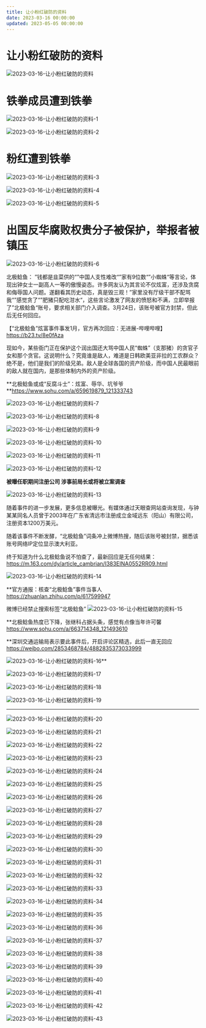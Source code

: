 ```yaml
---
title: 让小粉红破防的资料
date: 2023-03-16 00:00:00
updated: 2023-05-05 00:00:00
---
```



# 让小粉红破防的资料

![2023-03-16-让小粉红破防的资料](assets/2023-03-16-让小粉红破防的资料.jpeg)

# 铁拳成员遭到铁拳
![2023-03-16-让小粉红破防的资料-1](assets/2023-03-16-让小粉红破防的资料-1.jpeg)

![2023-03-16-让小粉红破防的资料-2](assets/2023-03-16-让小粉红破防的资料-2.jpeg)

# 粉红遭到铁拳
![2023-03-16-让小粉红破防的资料-3](assets/2023-03-16-让小粉红破防的资料-3.jpeg)

![2023-03-16-让小粉红破防的资料-4](assets/2023-03-16-让小粉红破防的资料-4.jpeg)

![2023-03-16-让小粉红破防的资料-5](assets/2023-03-16-让小粉红破防的资料-5.jpeg)



# 出国反华腐败权贵分子被保护，举报者被镇压
![2023-03-16-让小粉红破防的资料-6](assets/2023-03-16-让小粉红破防的资料-6.jpeg)

北极鲶鱼：
”钱都是韭菜供的“”中国人支性难改“”家有9位数“”小蜘蛛“等言论，体现出钟女士一副高人一等的傲慢姿态。许多网友认为其言论不仅炫富，还涉及贪腐和侮辱国人问题。遂翻看其历史动态，真是毁三观！”家里没有厅级干部不配骂我“”感觉贪了“”肥猪只配吃泔水“，这些言论激发了网友的愤怒和不满，立即举报了”北极鲶鱼“账号，要求相关部门介入调查。3月24日，该账号被官方封禁，但此后无任何回应。

【“北极鲶鱼”炫富事件事发1月，官方再次回应：无进展-哔哩哔哩】 https://b23.tv/8e0fAza

现如今，某些衙门正在保护这个润出国还大骂中国人民“蜘蛛”（支那猪）的贪官子女和那个贪官。这说明什么？究竟谁是敌人，难道是日韩欧美亚非拉的工农群众？绝不是，他们是我们的阶级兄弟。敌人是全球各国的资产阶级，而中国人民最眼前的敌人就在国内，是那些体制内外的资产阶级。

**北极鲶鱼或成“反腐斗士”：炫富、辱华、坑爷爷 **https://www.sohu.com/a/659619879_121333743

![2023-03-16-让小粉红破防的资料-7](assets/2023-03-16-让小粉红破防的资料-7.jpeg)

![2023-03-16-让小粉红破防的资料-8](assets/2023-03-16-让小粉红破防的资料-8.jpeg)

![2023-03-16-让小粉红破防的资料-9](assets/2023-03-16-让小粉红破防的资料-9.jpeg)

![2023-03-16-让小粉红破防的资料-10](assets/2023-03-16-让小粉红破防的资料-10.jpeg)

![2023-03-16-让小粉红破防的资料-11](assets/2023-03-16-让小粉红破防的资料-11.jpeg)

![2023-03-16-让小粉红破防的资料-12](assets/2023-03-16-让小粉红破防的资料-12.jpeg)

**被曝任职期间注册公司 涉事前局长或将被立案调查**

![2023-03-16-让小粉红破防的资料-13](assets/2023-03-16-让小粉红破防的资料-13.jpeg)

随着事件的进一步发展，更多信息被曝光。有媒体通过天眼查网站查询发现，与钟某某同名人员曾于2003年在广东省清远市注册成立金域远东（阳山）有限公司，注册资本1200万美元。

随着该事件不断发酵，“北极鲶鱼”词条冲上微博热搜，随后该账号被封禁，据悉该账号网络IP定位显示澳大利亚。

终于知道为什么北极鲶鱼说不怕查了，最新回应是无任何结果：https://m.163.com/dy/article_cambrian/I383EINA0552RR09.html

![2023-03-16-让小粉红破防的资料-14](assets/2023-03-16-让小粉红破防的资料-14.jpeg)

**官方通报：核查“北极鲶鱼”事件当事人 https://zhuanlan.zhihu.com/p/617599947



微博已经禁止搜索标签“北极鲶鱼”
![2023-03-16-让小粉红破防的资料-15](assets/2023-03-16-让小粉红破防的资料-15.png)

**北极鲶鱼热度已下降，张继科占据头条，感觉有点像当年许可馨 https://www.sohu.com/a/663714348_121493610






**深圳交通运输局表示要此事件后，开启评论区精选，此后一直无回应 https://weibo.com/2853468784/4882835373033999


![2023-03-16-让小粉红破防的资料-16](assets/2023-03-16-让小粉红破防的资料-16.jpeg)**


![2023-03-16-让小粉红破防的资料-17](assets/2023-03-16-让小粉红破防的资料-17.jpeg)

![2023-03-16-让小粉红破防的资料-18](assets/2023-03-16-让小粉红破防的资料-18.jpeg)

![2023-03-16-让小粉红破防的资料-19](assets/2023-03-16-让小粉红破防的资料-19.jpeg)

---------------
![2023-03-16-让小粉红破防的资料-20](assets/2023-03-16-让小粉红破防的资料-20.jpeg)

![2023-03-16-让小粉红破防的资料-21](assets/2023-03-16-让小粉红破防的资料-21.jpeg)

![2023-03-16-让小粉红破防的资料-22](assets/2023-03-16-让小粉红破防的资料-22.jpeg)

![2023-03-16-让小粉红破防的资料-23](assets/2023-03-16-让小粉红破防的资料-23.jpeg)

![2023-03-16-让小粉红破防的资料-24](assets/2023-03-16-让小粉红破防的资料-24.jpeg)

![2023-03-16-让小粉红破防的资料-25](assets/2023-03-16-让小粉红破防的资料-25.jpeg)

![2023-03-16-让小粉红破防的资料-26](assets/2023-03-16-让小粉红破防的资料-26.jpeg)

![2023-03-16-让小粉红破防的资料-27](assets/2023-03-16-让小粉红破防的资料-27.jpeg)

![2023-03-16-让小粉红破防的资料-28](assets/2023-03-16-让小粉红破防的资料-28.jpeg)

![2023-03-16-让小粉红破防的资料-29](assets/2023-03-16-让小粉红破防的资料-29.jpeg)

![2023-03-16-让小粉红破防的资料-30](assets/2023-03-16-让小粉红破防的资料-30.jpeg)

![2023-03-16-让小粉红破防的资料-31](assets/2023-03-16-让小粉红破防的资料-31.jpeg)

![2023-03-16-让小粉红破防的资料-32](assets/2023-03-16-让小粉红破防的资料-32.jpeg)

![2023-03-16-让小粉红破防的资料-33](assets/2023-03-16-让小粉红破防的资料-33.jpeg)

![2023-03-16-让小粉红破防的资料-34](assets/2023-03-16-让小粉红破防的资料-34.jpeg)

![2023-03-16-让小粉红破防的资料-35](assets/2023-03-16-让小粉红破防的资料-35.jpeg)

![2023-03-16-让小粉红破防的资料-36](assets/2023-03-16-让小粉红破防的资料-36.jpeg)

![2023-03-16-让小粉红破防的资料-37](assets/2023-03-16-让小粉红破防的资料-37.jpeg)

![2023-03-16-让小粉红破防的资料-38](assets/2023-03-16-让小粉红破防的资料-38.png)

![2023-03-16-让小粉红破防的资料-39](assets/2023-03-16-让小粉红破防的资料-39.png)

![2023-03-16-让小粉红破防的资料-40](assets/2023-03-16-让小粉红破防的资料-40.jpeg)

![2023-03-16-让小粉红破防的资料-41](assets/2023-03-16-让小粉红破防的资料-41.jpeg)

![2023-03-16-让小粉红破防的资料-42](assets/2023-03-16-让小粉红破防的资料-42.jpeg)

![2023-03-16-让小粉红破防的资料-43](assets/2023-03-16-让小粉红破防的资料-43.jpeg)

